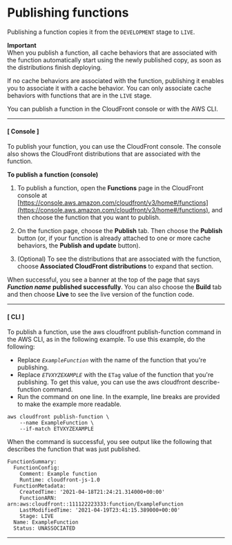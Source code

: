 # Publishing functions<a name="publish-function"></a>

Publishing a function copies it from the `DEVELOPMENT` stage to `LIVE`\.

**Important**  
When you publish a function, all cache behaviors that are associated with the function automatically start using the newly published copy, as soon as the distributions finish deploying\.

If no cache behaviors are associated with the function, publishing it enables you to associate it with a cache behavior\. You can only associate cache behaviors with functions that are in the `LIVE` stage\.

You can publish a function in the CloudFront console or with the AWS CLI\.

------
#### [ Console ]

To publish your function, you can use the CloudFront console\. The console also shows the CloudFront distributions that are associated with the function\.

**To publish a function \(console\)**

1. To publish a function, open the **Functions** page in the CloudFront console at [https://console.aws.amazon.com/cloudfront/v3/home#/functions](https://console.aws.amazon.com/cloudfront/v3/home#/functions), and then choose the function that you want to publish\.

1. On the function page, choose the **Publish** tab\. Then choose the **Publish** button \(or, if your function is already attached to one or more cache behaviors, the **Publish and update** button\)\.

1. \(Optional\) To see the distributions that are associated with the function, choose **Associated CloudFront distributions** to expand that section\.

When successful, you see a banner at the top of the page that says ***Function name* published successfully**\. You can also choose the **Build** tab and then choose **Live** to see the live version of the function code\.

------
#### [ CLI ]

To publish a function, use the aws cloudfront publish\-function command in the AWS CLI, as in the following example\. To use this example, do the following:
+ Replace *`ExampleFunction`* with the name of the function that you're publishing\.
+ Replace *`ETVXYZEXAMPLE`* with the `ETag` value of the function that you're publishing\. To get this value, you can use the aws cloudfront describe\-function command\.
+ Run the command on one line\. In the example, line breaks are provided to make the example more readable\.

```
aws cloudfront publish-function \
    --name ExampleFunction \
    --if-match ETVXYZEXAMPLE
```

When the command is successful, you see output like the following that describes the function that was just published\.

```
FunctionSummary:
  FunctionConfig:
    Comment: Example function
    Runtime: cloudfront-js-1.0
  FunctionMetadata:
    CreatedTime: '2021-04-18T21:24:21.314000+00:00'
    FunctionARN: arn:aws:cloudfront::111122223333:function/ExampleFunction
    LastModifiedTime: '2021-04-19T23:41:15.389000+00:00'
    Stage: LIVE
  Name: ExampleFunction
  Status: UNASSOCIATED
```

------